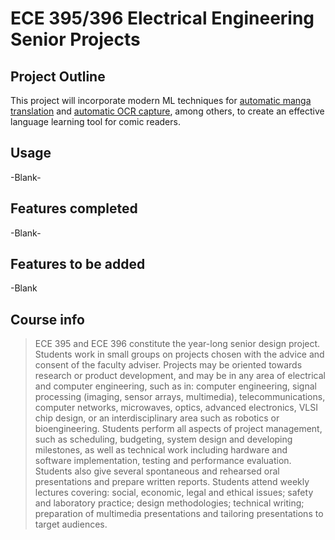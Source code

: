 # ECE 395/396 Electrical Engineering Senior Projects

## Project Outline
This project will incorporate modern ML techniques for [automatic manga translation](https://arxiv.org/abs/2012.14271) and [automatic OCR capture](https://arxiv.org/abs/1803.08670), among others, to create an effective language learning tool for comic readers. 

## Usage
-Blank-

## Features completed
-Blank-

## Features to be added
-Blank

## Course info
> ECE 395 and ECE 396 constitute the year-long senior design project. Students work in small groups on projects chosen with the advice and consent of the faculty adviser. Projects may be oriented towards research or product development, and may be in any area of electrical and computer engineering, such as in: computer engineering, signal processing (imaging, sensor arrays, multimedia), telecommunications, computer networks, microwaves, optics, advanced electronics, VLSI chip design, or an interdisciplinary area such as robotics or bioengineering. Students perform all aspects of project management, such as scheduling, budgeting, system design and developing milestones, as well as technical work including hardware and software implementation, testing and performance evaluation. Students also give several spontaneous and rehearsed oral presentations and prepare written reports. Students attend weekly lectures covering: social, economic, legal and ethical issues; safety and laboratory practice; design methodologies; technical writing; preparation of multimedia presentations and tailoring presentations to target audiences.
